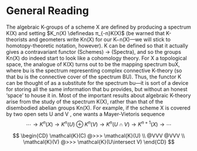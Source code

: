 # General Reading


The algebraic K-groups of a scheme X are defined by producing a spectrum K(X) and setting
$K_n(X) \definedas π_{-n}K(X)$ (be warned that K-theorists and geometers write Kn(X) for our K−n(X)—we
will stick to homotopy-theoretic notation, however). K can be defined so that it actually gives a
contravariant functor (Schemes) → (Spectra), and so the groups Kn(X) do indeed start to look like
a cohomology theory. For X a topological space, the analogue of K(X) turns out to be the mapping
spectrum buX, where bu is the spectrum representing complex connective K-theory (so that bu is
the connective cover of the spectrum BU). Thus, the functor K can be thought of as a substitute
for the spectrum bu—it is sort of a device for storing all the same information that bu provides, but
without an honest ‘space’ to house it in.
Most of the important results about algebraic K-theory arise from the study of the spectrum
K(X), rather than that of the disembodied abelian groups Kn(X). For example, if the scheme X is
covered by two open sets U and V , one wants a Mayer-Vietoris sequence
$$
\cdots \rightarrow K ^ { n } ( X ) \rightarrow K ^ { n } ( U ) \oplus K ^ { n } ( V ) \rightarrow K ^ { n } ( U \cap V ) \rightarrow K ^ { n + 1 } ( X ) \rightarrow \cdots
$$


$$
\begin{CD}
\mathcal{K}(C) @>>> \mathcal{K}(U) \\
@VVV @VVV \\
\mathcal{K}(V) @>>> \mathcal{K}(U\intersect V)
\end{CD}
$$